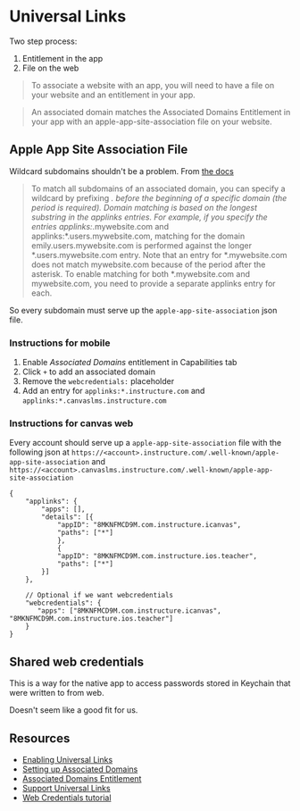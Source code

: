 # Universal Links

Two step process:

1. Entitlement in the app
2. File on the web

> To associate a website with an app, you will need to have a file on your website
> and an entitlement in your app.

> An associated domain matches the Associated Domains Entitlement in your app with
> an apple-app-site-association file on your website.

## Apple App Site Association File

Wildcard subdomains shouldn't be a problem. From [the docs](https://developer.apple.com/library/archive/documentation/General/Conceptual/AppSearch/UniversalLinks.html)

> To match all subdomains of an associated domain, you can specify a wildcard by
> prefixing *. before the beginning of a specific domain (the period is required).
> Domain matching is based on the longest substring in the applinks entries.
> For example, if you specify the entries applinks:*.mywebsite.com and
> applinks:*.users.mywebsite.com, matching for the domain emily.users.mywebsite.com
> is performed against the longer *.users.mywebsite.com entry. Note that an entry
> for *.mywebsite.com does not match mywebsite.com because of the period after
> the asterisk. To enable matching for both *.mywebsite.com and mywebsite.com,
> you need to provide a separate applinks entry for each.

So every subdomain must serve up the `apple-app-site-association` json file.

### Instructions for mobile

1. Enable _Associated Domains_ entitlement in Capabilities tab
2. Click `+` to add an associated domain
3. Remove the `webcredentials:` placeholder
4. Add an entry for `applinks:*.instructure.com` and `applinks:*.canvaslms.instructure.com`

### Instructions for canvas web

Every account should serve up a `apple-app-site-association` file with the
following json at `https://<account>.instructure.com/.well-known/apple-app-site-association`
and `https://<account>.canvaslms.instructure.com/.well-known/apple-app-site-association`

```
{
    "applinks": {
        "apps": [],
        "details": [{
            "appID": "8MKNFMCD9M.com.instructure.icanvas",
            "paths": ["*"]
            },
            {
            "appID": "8MKNFMCD9M.com.instructure.ios.teacher",
            "paths": ["*"]
        }]
    },

    // Optional if we want webcredentials
    "webcredentials": {
       "apps": ["8MKNFMCD9M.com.instructure.icanvas", "8MKNFMCD9M.com.instructure.ios.teacher"]
    }
}
```

## Shared web credentials
This is a way for the native app to access passwords stored in Keychain that were
written to from web.

Doesn't seem like a good fit for us.

## Resources
* [Enabling Universal Links](https://developer.apple.com/documentation/uikit/core_app/allowing_apps_and_websites_to_link_to_your_content/enabling_universal_links)
* [Setting up Associated Domains](https://developer.apple.com/documentation/security/password_autofill/setting_up_an_app_s_associated_domains)
* [Associated Domains Entitlement](https://developer.apple.com/documentation/bundleresources/entitlements/com_apple_developer_associated-domains)
* [Support Universal Links](https://developer.apple.com/library/archive/documentation/General/Conceptual/AppSearch/UniversalLinks.html)
* [Web Credentials tutorial](https://medium.com/tech-tajawal/seamless-login-experience-with-password-autofill-and-shared-web-credentials-6a232fa5f54d)
